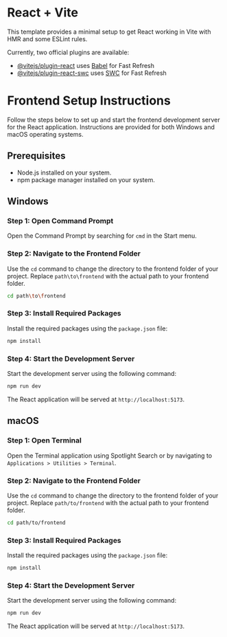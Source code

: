 # React + Vite

This template provides a minimal setup to get React working in Vite with HMR and some ESLint rules.

Currently, two official plugins are available:

- [@vitejs/plugin-react](https://github.com/vitejs/vite-plugin-react/blob/main/packages/plugin-react/README.md) uses [Babel](https://babeljs.io/) for Fast Refresh
- [@vitejs/plugin-react-swc](https://github.com/vitejs/vite-plugin-react-swc) uses [SWC](https://swc.rs/) for Fast Refresh

# Frontend Setup Instructions

Follow the steps below to set up and start the frontend development server for the React application. Instructions are provided for both Windows and macOS operating systems.

## Prerequisites

- Node.js installed on your system.
- npm package manager installed on your system.

## Windows

### Step 1: Open Command Prompt

Open the Command Prompt by searching for `cmd` in the Start menu.

### Step 2: Navigate to the Frontend Folder

Use the `cd` command to change the directory to the frontend folder of your project. Replace `path\to\frontend` with the actual path to your frontend folder.

```bash
cd path\to\frontend
```

### Step 3: Install Required Packages

Install the required packages using the `package.json` file:

```bash
npm install
```

### Step 4: Start the Development Server

Start the development server using the following command:

```bash
npm run dev
```

The React application will be served at `http://localhost:5173`.

## macOS

### Step 1: Open Terminal

Open the Terminal application using Spotlight Search or by navigating to `Applications > Utilities > Terminal`.

### Step 2: Navigate to the Frontend Folder

Use the `cd` command to change the directory to the frontend folder of your project. Replace `path/to/frontend` with the actual path to your frontend folder.

```bash
cd path/to/frontend
```

### Step 3: Install Required Packages

Install the required packages using the `package.json` file:

```bash
npm install
```

### Step 4: Start the Development Server

Start the development server using the following command:

```bash
npm run dev
```

The React application will be served at `http://localhost:5173`.
